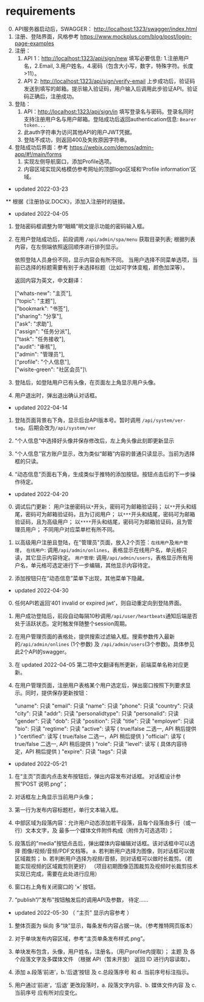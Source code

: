 requirements
============

0. API服务器启动后，SWAGGER： <http://localhost:1323/swagger/index.html>
1. 注册、登陆界面，风格参考 <https://www.mockplus.com/blog/post/login-page-examples>
2. 注册：
   1. API 1：<http://localhost:1323/api/sign/new> 填写必要信息: 1.注册用户名，2.Email, 3.用户姓名，4.密码（包含大小写，数字，特殊字符。长度>11）。
   2. API 2: <http://localhost:1323/api/sign/verify-email> 上步成功后，验证码发送到填写的邮箱。提示输入验证码，用户输入后调用此步验证API。验证码正确后，注册成功。
3. 登陆：
   1. API：<http://localhost:1323/api/sign/in> 填写登录名与密码。登录名同时支持注册用户名与用户邮箱。登陆成功后返回authentication信息: `Bearer token...`
   2. 此auth字符串为访问其他API的用户JWT凭据。
   3. 登陆不成功，则返回400及失败原因字符串。
4. 登陆成功后界面：参考 <https://webix.com/demos/admin-app/#!/main/forms>
   1. 实现左侧导航窗口，添加Profile选项。
   2. 内容区域实现风格模仿参考网址的顶部logo区域和'Profile information'区域。

* updated 2022-03-23

** 根据《注册协议.DOCX》，添加入注册时的链接。

* updated 2022-04-05

1. 登陆密码框调整为带“眼睛”明文提示功能的密码输入框。

2. 在用户登陆成功后，前段调用 `/api/admin/spa/menu` 获取目录列表; 根据列表内容，在左侧端依照返回顺序进行排列显示。

   依照登陆人员身份不同，显示内容会有所不同。 当用户选择不同菜单选项，当前已选择的标题需要有别于未选择标题（比如可字体变粗，颜色加深等）。

   返回内容为英文，中文翻译：

   ["whats-new": "主页"],\
   ["topic": "主题"],\
   ["bookmark": "书签"],\
   ["sharing": "分享"],\
   ["ask": "求助"],\
   ["assign": "任务分派"],\
   ["task": "任务接收"],\
   ["audit": "审核"],\
   ["admin": "管理员"],\
   ["profile": "个人信息"],\
   ["wisite-green": "社区会员"]\

3. 登陆后，如登陆用户已有头像，在页面左上角显示用户头像。

4. 用户退出时，弹出退出确认对话框。

* updated 2022-04-14

1. 登陆页面背景右下角，显示后台API版本号。暂时调用 `/api/system/ver-tag`。后期会改为`/api/system/ver`

2. “个人信息”中选择好头像并保存修改后，左上角头像此刻即更新显示

3. “个人信息”官方账户显示，改为类似“邮箱”内容的普通只读显示。当前为选择框的只读。

4. “动态信息”页面右下角，生成类似于推特的添加按钮。按钮点击后的下一步操作待定。

* updated 2022-04-20

0. 调试后门更新：
   用户注册密码以`*`开头，密码可为邮箱验证码；
   以`**`开头和结尾，密码可为邮箱验证码，且为订阅用户；
   以`***`开头和结尾，密码可为邮箱验证码，且为高级用户；
   以`****`开头和结尾，密码可为邮箱验证码，且为管理员用户；
   不同用户对应菜单栏有所不同。

1. 以高级用户注册且登陆，在"管理员"页面，放入2个页签：`在线用户`及`用户管理`，
   `在线用户`: 调用`/api/admin/onlines`，表格显示在线用户名，单元格只读，其它显示内容待定。
   `用户管理`: 调用`/api/admin/users`，表格显示所有用户名，单元格可选定进行下一步编辑，其他显示内容待定。

2. 添加按钮只在“动态信息”菜单下出现，其他菜单下隐藏。

* updated 2022-04-30

0. 任何API若返回'401 invalid or expired jwt'，则自动重定向到登陆界面。

1. 用户成功登陆后，前段自动每隔10秒调用`/api/user/heartbeats`通知后端是否处于活跃状态。定时触发伴随整个session周期。

2. 在用户管理页面的表格处，提供搜索过滤输入框。搜索参数传入最新的`/api/admin/onlines` (1个参数) 及 `/api/admin/users`(3个参数)。具体参见此2个API的swagger。

3. 在 updated 2022-04-05 第二项中文翻译有所更新，前端菜单名称对应更新。

4. 在用户管理页面，注册用户表格某个用户选定后，弹出窗口按照下列要求显示。同时，提供保存更新按钮：

    "uname": 只读
    "email": 只读
    "name": 只读
    "phone": 只读
    "country": 只读
    "city": 只读
    "addr": 只读
    "personalidtype": 只读
    "personalid": 只读
    "gender": 只读
    "dob": 只读
    "position": 只读
    "title": 只读
    "employer": 只读
    "bio": 只读
    "regtime": 只读
    "active": 读写 ( true/false 二选一, API 稍后提供 )
    "certified": 读写 ( true/false 二选一，API 稍后提供 )
    "official": 读写 ( true/false 二选一, API 稍后提供 )
    "role": 只读
    "level": 读写 ( 具体内容待定，API 稍后提供 )
    "expire": 只读
    "tags": 只读

* updated 2022-05-21

1. 在“主页”页面内点击发布按钮后，弹出内容发布对话框。 对话框设计参照“POST 说明.png”；

2. 对话框左上角显示当前用户头像； 

3. 第一行为发布内容标题栏，单行文本输入框。

4. 中部区域为段落内容：允许用户动态添加若干段落，且每个段落由多行（或一行）文本文字，及 最多一个媒体文件附件构成（附件为可选选项）；

5. 段落后的"media"按钮点击后，弹出媒体内容编辑对话框。该对话框中可以选择 图像/视频/音频/PDF文档等。
   a. 若判断用户选择为图像，则对话框可以做区域裁剪；
   b. 若判断用户选择为视频/音频，则对话框可以做时长裁剪。（若能实现视频的区域裁剪则更好）
   （项目初期图像范围裁剪及视频时长裁剪技术实现已完成，需要在此处进行应用）

6. 窗口右上角有关闭窗口的 ‘×’ 按钮。

7. “publish”/"发布"按钮触发后的调用API及参数， 待定......

* updated 2022-05-30 （ “主页” 显示内容参考 ）

1. 整体页面为 纵向 多“块”显示，每条发布内容占据一块。（参考推特网页版本）

2. 对于单块发布内容区域，参考“主页单条发布样式.png”。

3. 单块发布包含，头像，用户姓名，注册名，（用户profile内提取）； 主题 及 各个段落文字及多媒体文件 （根据 API（暂未开放） 返回 ID 进行内容读取）。

4. 添加 a.段落‘前进’，b.‘后退’按钮 及 c.总段落序号 和 d. 当前序号标注指示。

5. 用户通过‘前进’，‘后退’ 更改段落时，a. 段落文字内容、b. 媒体文件内容 及 c. 当前序号 应有所对应变化。